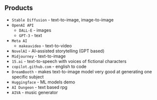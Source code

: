 ## Products
* `Stable Diffusion` - text-to-image, image-to-image
* `OpenAI API`
    * `DALL-E` - images
    * `GPT-3` - text
* `Meta AI`
    * `makeavideo` - text-to-video
* `NovelAI` - AI-assisted storytelling (GPT based)
* `Midjourney` - text-to-image
* `15.ai` - text-to-speech with voices of fictional characters
* `copilot.github.com` - english to code
* `DreamBooth` - makes text-to-image model very good at generating one specific subject
* `Huggingface` - ML models demo
* `AI Dungeon` - text based rpg
* `AIVA` - music generator
